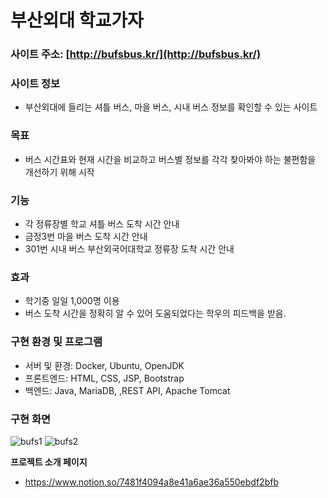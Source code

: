 # 부산외대 학교가자
   
### 사이트 주소: [http://bufsbus.kr/](http://bufsbus.kr/)

### 사이트 정보

- 부산외대에 들리는 셔틀 버스, 마을 버스, 시내 버스 정보를 확인할 수 있는 사이트

### 목표

- 버스 시간표와 현재 시간을 비교하고 버스별 정보를 각각 찾아봐야 하는 불편함을 개선하기 위해 시작

### 기능
- 각 정류장별 학교 셔틀 버스 도착 시간 안내
- 금정3번 마을 버스 도착 시간 안내
- 301번 시내 버스 부산외국어대학교 정류장 도착 시간 안내

### 효과
- 학기중 일일 1,000명 이용
- 버스 도착 시간을 정확히 알 수 있어 도움되었다는 학우의 피드백을 받음.

### 구현 환경 및 프로그램
- 서버 및 환경:  Docker, Ubuntu, OpenJDK
- 프론트엔드: HTML, CSS, JSP, Bootstrap
- 백엔드: Java, MariaDB, ,REST API, Apache Tomcat

### 구현 화면
![bufs1](https://user-images.githubusercontent.com/58046372/104699552-4583c680-5756-11eb-9eb6-fdce8dc4be1a.png)
![bufs2](https://user-images.githubusercontent.com/58046372/104699555-461c5d00-5756-11eb-9609-557d4316efe2.png)

**프로젝트 소개 페이지**
- https://www.notion.so/7481f4094a8e41a6ae36a550ebdf2bfb
